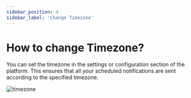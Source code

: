 ```yaml
---
sidebar_position: 4
sidebar_label: 'Change Timezone'
---
```


# How to change Timezone?

You can set the timezone in the settings or configuration section of the platform. This ensures that all your scheduled notifications are sent according to the specified timezone.

![timezone](/img/timezone.png)